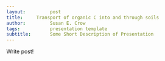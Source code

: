 ```yaml
---
layout:     	post
title:     Transport of organic C into and through soils
author:     	Susan E. Crow
tags:           presentation template
subtitle:    	Some Short Description of Presentation
---
```


Write post!
